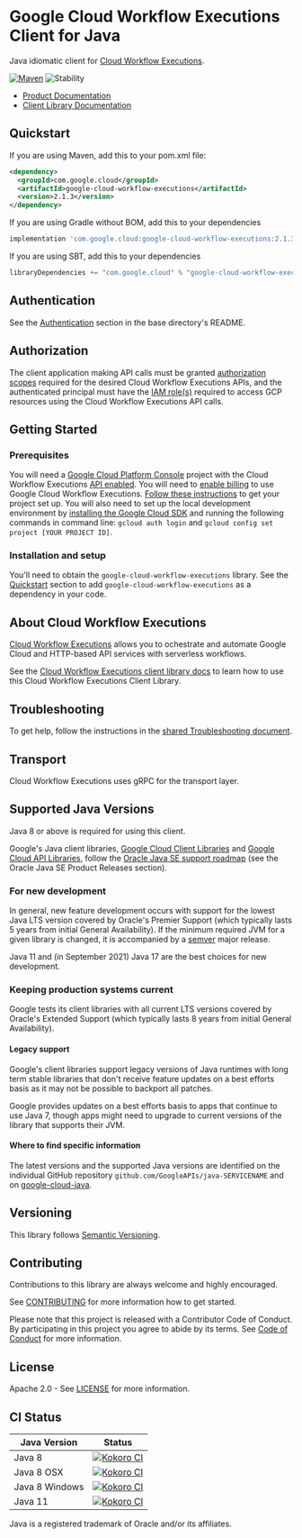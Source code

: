 # Google Cloud Workflow Executions Client for Java

Java idiomatic client for [Cloud Workflow Executions][product-docs].

[![Maven][maven-version-image]][maven-version-link]
![Stability][stability-image]

- [Product Documentation][product-docs]
- [Client Library Documentation][javadocs]


## Quickstart


If you are using Maven, add this to your pom.xml file:


```xml
<dependency>
  <groupId>com.google.cloud</groupId>
  <artifactId>google-cloud-workflow-executions</artifactId>
  <version>2.1.3</version>
</dependency>
```

If you are using Gradle without BOM, add this to your dependencies

```Groovy
implementation 'com.google.cloud:google-cloud-workflow-executions:2.1.3'
```

If you are using SBT, add this to your dependencies

```Scala
libraryDependencies += "com.google.cloud" % "google-cloud-workflow-executions" % "2.1.3"
```

## Authentication

See the [Authentication][authentication] section in the base directory's README.

## Authorization

The client application making API calls must be granted [authorization scopes][auth-scopes] required for the desired Cloud Workflow Executions APIs, and the authenticated principal must have the [IAM role(s)][predefined-iam-roles] required to access GCP resources using the Cloud Workflow Executions API calls.

## Getting Started

### Prerequisites

You will need a [Google Cloud Platform Console][developer-console] project with the Cloud Workflow Executions [API enabled][enable-api].
You will need to [enable billing][enable-billing] to use Google Cloud Workflow Executions.
[Follow these instructions][create-project] to get your project set up. You will also need to set up the local development environment by
[installing the Google Cloud SDK][cloud-sdk] and running the following commands in command line:
`gcloud auth login` and `gcloud config set project [YOUR PROJECT ID]`.

### Installation and setup

You'll need to obtain the `google-cloud-workflow-executions` library.  See the [Quickstart](#quickstart) section
to add `google-cloud-workflow-executions` as a dependency in your code.

## About Cloud Workflow Executions


[Cloud Workflow Executions][product-docs] allows you to ochestrate and automate Google Cloud and HTTP-based API services with serverless workflows.

See the [Cloud Workflow Executions client library docs][javadocs] to learn how to
use this Cloud Workflow Executions Client Library.






## Troubleshooting

To get help, follow the instructions in the [shared Troubleshooting document][troubleshooting].

## Transport

Cloud Workflow Executions uses gRPC for the transport layer.

## Supported Java Versions

Java 8 or above is required for using this client.

Google's Java client libraries,
[Google Cloud Client Libraries][cloudlibs]
and
[Google Cloud API Libraries][apilibs],
follow the
[Oracle Java SE support roadmap][oracle]
(see the Oracle Java SE Product Releases section).

### For new development

In general, new feature development occurs with support for the lowest Java
LTS version covered by  Oracle's Premier Support (which typically lasts 5 years
from initial General Availability). If the minimum required JVM for a given
library is changed, it is accompanied by a [semver][semver] major release.

Java 11 and (in September 2021) Java 17 are the best choices for new
development.

### Keeping production systems current

Google tests its client libraries with all current LTS versions covered by
Oracle's Extended Support (which typically lasts 8 years from initial
General Availability).

#### Legacy support

Google's client libraries support legacy versions of Java runtimes with long
term stable libraries that don't receive feature updates on a best efforts basis
as it may not be possible to backport all patches.

Google provides updates on a best efforts basis to apps that continue to use
Java 7, though apps might need to upgrade to current versions of the library
that supports their JVM.

#### Where to find specific information

The latest versions and the supported Java versions are identified on
the individual GitHub repository `github.com/GoogleAPIs/java-SERVICENAME`
and on [google-cloud-java][g-c-j].

## Versioning


This library follows [Semantic Versioning](http://semver.org/).



## Contributing


Contributions to this library are always welcome and highly encouraged.

See [CONTRIBUTING][contributing] for more information how to get started.

Please note that this project is released with a Contributor Code of Conduct. By participating in
this project you agree to abide by its terms. See [Code of Conduct][code-of-conduct] for more
information.


## License

Apache 2.0 - See [LICENSE][license] for more information.

## CI Status

Java Version | Status
------------ | ------
Java 8 | [![Kokoro CI][kokoro-badge-image-2]][kokoro-badge-link-2]
Java 8 OSX | [![Kokoro CI][kokoro-badge-image-3]][kokoro-badge-link-3]
Java 8 Windows | [![Kokoro CI][kokoro-badge-image-4]][kokoro-badge-link-4]
Java 11 | [![Kokoro CI][kokoro-badge-image-5]][kokoro-badge-link-5]

Java is a registered trademark of Oracle and/or its affiliates.

[product-docs]: https://cloud.google.com/workflows
[javadocs]: https://cloud.google.com/java/docs/reference/google-cloud-workflow-executions/latest/history
[kokoro-badge-image-1]: http://storage.googleapis.com/cloud-devrel-public/java/badges/java-workflow-executions/java7.svg
[kokoro-badge-link-1]: http://storage.googleapis.com/cloud-devrel-public/java/badges/java-workflow-executions/java7.html
[kokoro-badge-image-2]: http://storage.googleapis.com/cloud-devrel-public/java/badges/java-workflow-executions/java8.svg
[kokoro-badge-link-2]: http://storage.googleapis.com/cloud-devrel-public/java/badges/java-workflow-executions/java8.html
[kokoro-badge-image-3]: http://storage.googleapis.com/cloud-devrel-public/java/badges/java-workflow-executions/java8-osx.svg
[kokoro-badge-link-3]: http://storage.googleapis.com/cloud-devrel-public/java/badges/java-workflow-executions/java8-osx.html
[kokoro-badge-image-4]: http://storage.googleapis.com/cloud-devrel-public/java/badges/java-workflow-executions/java8-win.svg
[kokoro-badge-link-4]: http://storage.googleapis.com/cloud-devrel-public/java/badges/java-workflow-executions/java8-win.html
[kokoro-badge-image-5]: http://storage.googleapis.com/cloud-devrel-public/java/badges/java-workflow-executions/java11.svg
[kokoro-badge-link-5]: http://storage.googleapis.com/cloud-devrel-public/java/badges/java-workflow-executions/java11.html
[stability-image]: https://img.shields.io/badge/stability-stable-green
[maven-version-image]: https://img.shields.io/maven-central/v/com.google.cloud/google-cloud-workflow-executions.svg
[maven-version-link]: https://search.maven.org/search?q=g:com.google.cloud%20AND%20a:google-cloud-workflow-executions&core=gav
[authentication]: https://github.com/googleapis/google-cloud-java#authentication
[auth-scopes]: https://developers.google.com/identity/protocols/oauth2/scopes
[predefined-iam-roles]: https://cloud.google.com/iam/docs/understanding-roles#predefined_roles
[iam-policy]: https://cloud.google.com/iam/docs/overview#cloud-iam-policy
[developer-console]: https://console.developers.google.com/
[create-project]: https://cloud.google.com/resource-manager/docs/creating-managing-projects
[cloud-sdk]: https://cloud.google.com/sdk/
[troubleshooting]: https://github.com/googleapis/google-cloud-common/blob/main/troubleshooting/readme.md#troubleshooting
[contributing]: https://github.com/googleapis/java-workflow-executions/blob/main/CONTRIBUTING.md
[code-of-conduct]: https://github.com/googleapis/java-workflow-executions/blob/main/CODE_OF_CONDUCT.md#contributor-code-of-conduct
[license]: https://github.com/googleapis/java-workflow-executions/blob/main/LICENSE
[enable-billing]: https://cloud.google.com/apis/docs/getting-started#enabling_billing
[enable-api]: https://console.cloud.google.com/flows/enableapi?apiid=workflowexecutions.googleapis.com
[libraries-bom]: https://github.com/GoogleCloudPlatform/cloud-opensource-java/wiki/The-Google-Cloud-Platform-Libraries-BOM
[shell_img]: https://gstatic.com/cloudssh/images/open-btn.png

[semver]: https://semver.org/
[cloudlibs]: https://cloud.google.com/apis/docs/client-libraries-explained
[apilibs]: https://cloud.google.com/apis/docs/client-libraries-explained#google_api_client_libraries
[oracle]: https://www.oracle.com/java/technologies/java-se-support-roadmap.html
[g-c-j]: http://github.com/googleapis/google-cloud-java

